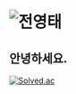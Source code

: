 # ![전영태](https://capsule-render.vercel.app/api?type=blur&height=300&color=gradient&text=전영태&fontAlign=50)

## 안녕하세요.

[![Solved.ac](http://mazassumnida.wtf/api/v2/generate_badge?boj={Jeon-Yeongtae})](https://solved.ac/{Jeon-Yeongtae})

<!--
**Jeon-Yeongtae/Jeon-Yeongtae** is a ✨ _special_ ✨ repository because its `README.md` (this file) appears on your GitHub profile.

Here are some ideas to get you started:

- 🔭 I’m currently working on ...
- 🌱 I’m currently learning ...
- 👯 I’m looking to collaborate on ...
- 🤔 I’m looking for help with ...
- 💬 Ask me about ...
- 📫 How to reach me: ...
- 😄 Pronouns: ...
- ⚡ Fun fact: ...
-->
